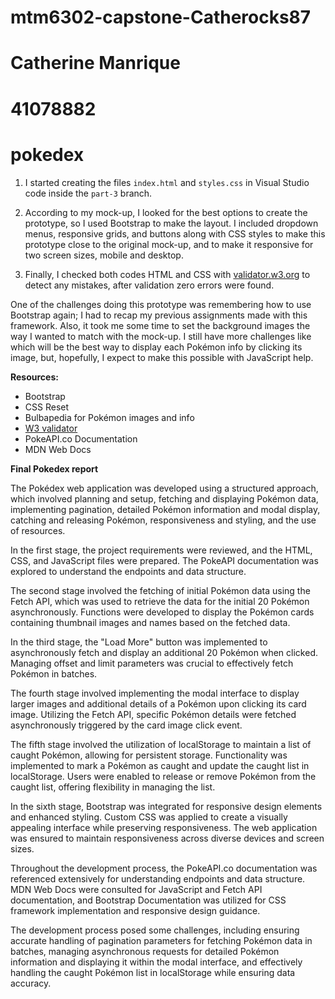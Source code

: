 # mtm6302-capstone-Catherocks87
# Catherine Manrique
# 41078882
# pokedex

1. I started creating the files `index.html` and `styles.css` in Visual Studio code inside the `part-3` branch.

2. According to my mock-up, I looked for the best options to create the prototype, so I used Bootstrap to make the layout. I included dropdown menus, responsive grids, and buttons along with CSS styles to make this prototype close to the original mock-up, and to make it responsive for two screen sizes, mobile and desktop.

3. Finally, I checked both codes HTML and CSS with [validator.w3.org](https://validator.w3.org) to detect any mistakes, after validation zero errors were found.

One of the challenges doing this prototype was remembering how to use Bootstrap again; I had to recap my previous assignments made with this framework. Also, it took me some time to set the background images the way I wanted to match with the mock-up. I still have more challenges like which will be the best way to display each Pokémon info by clicking its image, but, hopefully, I expect to make this possible with JavaScript help.

**Resources:**
- Bootstrap
- CSS Reset
- Bulbapedia for Pokémon images and info
- [W3 validator](https://validator.w3.org)
- PokeAPI.co Documentation
- MDN Web Docs

**Final Pokedex report**

The Pokédex web application was developed using a structured approach, which involved planning and setup, fetching and displaying Pokémon data, implementing pagination, detailed Pokémon information and modal display, catching and releasing Pokémon, responsiveness and styling, and the use of resources. 

In the first stage, the project requirements were reviewed, and the HTML, CSS, and JavaScript files were prepared. The PokeAPI documentation was explored to understand the endpoints and data structure. 

The second stage involved the fetching of initial Pokémon data using the Fetch API, which was used to retrieve the data for the initial 20 Pokémon asynchronously. Functions were developed to display the Pokémon cards containing thumbnail images and names based on the fetched data. 

In the third stage, the "Load More" button was implemented to asynchronously fetch and display an additional 20 Pokémon when clicked. Managing offset and limit parameters was crucial to effectively fetch Pokémon in batches. 

The fourth stage involved implementing the modal interface to display larger images and additional details of a Pokémon upon clicking its card image. Utilizing the Fetch API, specific Pokémon details were fetched asynchronously triggered by the card image click event. 

The fifth stage involved the utilization of localStorage to maintain a list of caught Pokémon, allowing for persistent storage. Functionality was implemented to mark a Pokémon as caught and update the caught list in localStorage. Users were enabled to release or remove Pokémon from the caught list, offering flexibility in managing the list. 

In the sixth stage, Bootstrap was integrated for responsive design elements and enhanced styling. Custom CSS was applied to create a visually appealing interface while preserving responsiveness. The web application was ensured to maintain responsiveness across diverse devices and screen sizes. 

Throughout the development process, the PokeAPI.co documentation was referenced extensively for understanding endpoints and data structure. MDN Web Docs were consulted for JavaScript and Fetch API documentation, and Bootstrap Documentation was utilized for CSS framework implementation and responsive design guidance. 

The development process posed some challenges, including ensuring accurate handling of pagination parameters for fetching Pokémon data in batches, managing asynchronous requests for detailed Pokémon information and displaying it within the modal interface, and effectively handling the caught Pokémon list in localStorage while ensuring data accuracy. 
